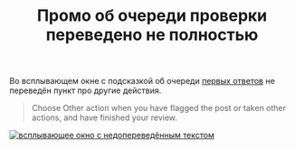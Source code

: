 ﻿---
title: "Промо об очереди проверки переведено не полностью"
se.owner.user_id: 183314
se.owner.display_name: "mymedia"
se.owner.link: "https://ru.meta.stackoverflow.com/users/183314/mymedia"
se.link: "https://ru.meta.stackoverflow.com/questions/12125/%d0%9f%d1%80%d0%be%d0%bc%d0%be-%d0%be%d0%b1-%d0%be%d1%87%d0%b5%d1%80%d0%b5%d0%b4%d0%b8-%d0%bf%d1%80%d0%be%d0%b2%d0%b5%d1%80%d0%ba%d0%b8-%d0%bf%d0%b5%d1%80%d0%b5%d0%b2%d0%b5%d0%b4%d0%b5%d0%bd%d0%be-%d0%bd%d0%b5-%d0%bf%d0%be%d0%bb%d0%bd%d0%be%d1%81%d1%82%d1%8c%d1%8e"
se.question_id: 12125
se.post_type: question
---
<p>Во всплывающем окне с подсказкой об очереди <a href="https://ru.stackoverflow.com/review/first-answers">первых ответов</a> не переведён пункт про другие действия.</p>
<blockquote>
<p>Choose Other action when you have flagged the post or taken other actions, and have finished your review.</p>
</blockquote>
<p><a href="https://i.stack.imgur.com/BxvSQ.png" rel="nofollow noreferrer"><img src="https://i.stack.imgur.com/BxvSQ.png" alt="всплывающее окно с недопереведённым текстом" /></a></p>
